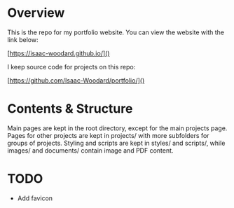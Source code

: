 # Overview
This is the repo for my portfolio website. You can view the website with the link below:

[https://isaac-woodard.github.io/]()

I keep source code for projects on this repo:

[https://github.com/Isaac-Woodard/portfolio/]()

# Contents & Structure
Main pages are kept in the root directory, except for the main projects page. Pages for other projects are kept in projects/ with more subfolders for groups of projects. Styling and scripts are kept in styles/ and scripts/, while images/ and documents/ contain image and PDF content.

# TODO
- Add favicon